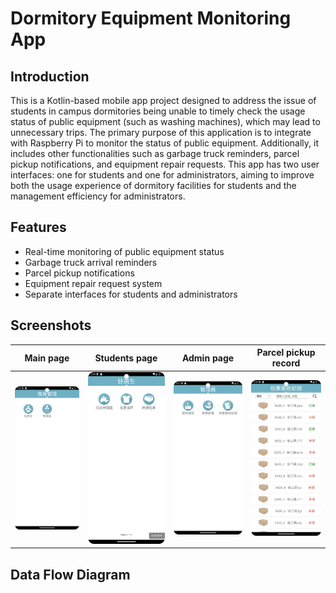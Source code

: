 # Dormitory Equipment Monitoring App

## Introduction
This is a Kotlin-based mobile app project designed to address the issue of students in campus dormitories being unable to timely check the usage status of public equipment (such as washing machines), which may lead to unnecessary trips. The primary purpose of this application is to integrate with Raspberry Pi to monitor the status of public equipment. Additionally, it includes other functionalities such as garbage truck reminders, parcel pickup notifications, and equipment repair requests. This app has two user interfaces: one for students and one for administrators, aiming to improve both the usage experience of dormitory facilities for students and the management efficiency for administrators.


## Features
- Real-time monitoring of public equipment status
- Garbage truck arrival reminders
- Parcel pickup notifications
- Equipment repair request system
- Separate interfaces for students and administrators

## Screenshots

| Main page | Students page | Admin page | Parcel pickup record |
|-----------|---------------|------------|----------------------|
| <img src="image/mainpage.png" alt="main_page" width="300"> | <img src="image/studentpage.png" alt="students_page" width="300"> | <img src="image/adminpage.png" alt="admin_page" width="300"> | <img src="image/admin_package_record.png" alt="admin_package_record" width="300"> |


## Data Flow Diagram
